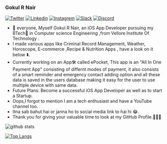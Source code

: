 ### Gokul R Nair

[![Twitter](https://img.shields.io/badge/twitter-%231DA1F2.svg?&style=for-the-badge&logo=twitter&logoColor=white)](https://twitter.com/GokulNair2303)
[![Linkedin](https://img.shields.io/badge/linkedin-%230077B5.svg?&style=for-the-badge&logo=linkedin&logoColor=white)](https://www.linkedin.com/in/gokul-r-nair/)
[![Instagrem](https://img.shields.io/badge/instagram-%23E4405F.svg?&style=for-the-badge&logo=instagram&logoColor=white)](https://www.instagram.com/_gokul_r_nair_/)
[![Slack](https://img.shields.io/badge/slack-%234A154B.svg?&style=for-the-badge&logo=slack&logoColor=white)](https://www.slack.com/_gokul_r_nair_)
[![Discord](https://img.shields.io/badge/discord-%237289DA.svg?&style=for-the-badge&logo=discord&logoColor=white)](https://www.discord.com/gokul_r_nair#6456)

 
- 👋 everyone, Myself Gokul R Nair, an iOS App Developer pursuing my BTech📜 in Computer science Engineering ,from Vellore Institute Of Technology .
- I made various apps like Criminal Record Management, Weather, Horoscope, E-commerce ,Recipe & Nutrition Apps , have a look on it below ⬇️. 
- Currently working on an App🛠 called ePocket, This app is an "All In One Payment App" consisting of differnt modes of payment, it also consists of 
a smart reminder and emergency contact adding option and all these data is saved in the users database making it easy for the user to use multiple device with same data.
- Future Plans: Become a successful iOS App Developer as well as to start a Startup. 
- Oops,I forgot to mention I am a tech enthusiast and have a YouTube channel too. 
- Itna sab bahut hai or janna ho to social media link to hai hi 😂. 
- Thank you for giving your valuable time to look at my GitHub Profile.👨🏻‍💻

![github stats](https://github-readme-stats.vercel.app/api?username=gokulnair2001&show_icons=true&theme=radical)</br>

[![Top Langs](https://github-readme-stats.vercel.app/api/top-langs/?username=gokulnair2001&layout=compact)](https://github.com/gokulnair2001/github-readme-stats)
